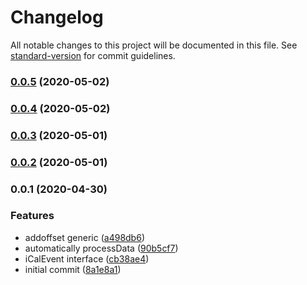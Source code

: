 # Changelog

All notable changes to this project will be documented in this file. See [standard-version](https://github.com/conventional-changelog/standard-version) for commit guidelines.

### [0.0.5](https://github.com/naimo84/kalender-events/compare/v0.0.4...v0.0.5) (2020-05-02)

### [0.0.4](https://github.com/naimo84/kalender-events/compare/v0.0.3...v0.0.4) (2020-05-02)

### [0.0.3](https://github.com/naimo84/kalender-events/compare/v0.0.2...v0.0.3) (2020-05-01)

### [0.0.2](https://github.com/naimo84/kalender-events/compare/v0.0.1...v0.0.2) (2020-05-01)

### 0.0.1 (2020-04-30)


### Features

* addoffset generic ([a498db6](https://github.com/naimo84/kalender-events/commit/a498db6b45cc4949fa5e797107e85a00a7365fc8))
* automatically processData ([90b5cf7](https://github.com/naimo84/kalender-events/commit/90b5cf7fa92689349c8bb985af0a75d0f8198013))
* iCalEvent interface ([cb38ae4](https://github.com/naimo84/kalender-events/commit/cb38ae4da220f627dca9b99322c6b0af00284af3))
* initial commit ([8a1e8a1](https://github.com/naimo84/kalender-events/commit/8a1e8a1dece052e00067435c5730d562ccb92db3))
